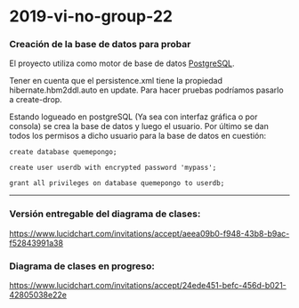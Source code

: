 # 2019-vi-no-group-22

### Creación de la base de datos para probar
El proyecto utiliza como motor de base de datos [PostgreSQL](https://www.postgresql.org/download/).

Tener en cuenta que el persistence.xml tiene la propiedad hibernate.hbm2ddl.auto en update. Para hacer pruebas podríamos pasarlo a create-drop.

Estando logueado en postgreSQL (Ya sea con interfaz gráfica o por consola) se crea la base de datos y luego el usuario.
Por último se dan todos los permisos a dicho usuario para la base de datos en cuestión:

`create database quemepongo;`

`create user userdb with encrypted password 'mypass';`

`grant all privileges on database quemepongo to userdb;`


---

### Versión entregable del diagrama de clases:
https://www.lucidchart.com/invitations/accept/aeea09b0-f948-43b8-b9ac-f52843991a38


### Diagrama de clases en progreso:
https://www.lucidchart.com/invitations/accept/24ede451-befc-456d-b021-42805038e22e
